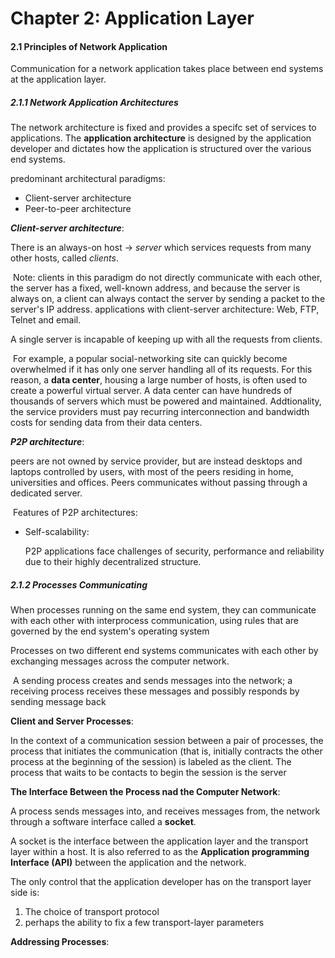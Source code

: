 # Chapter 2: Application Layer



#### 2.1 Principles of Network Application

Communication for a network application takes place between end systems at the application layer.

##### 2.1.1 Network Application Architectures

The network architecture is fixed and provides a specifc set of services to applications. The **application architecture** is designed by the application developer and dictates how the application is structured over the various end systems.

predominant architectural paradigms:

- Client-server architecture
- Peer-to-peer architecture



***Client-server architecture***:

There is an always-on host -> *server* which services requests from many other hosts, called *clients*.

​	Note: clients in this paradigm do not directly communicate with each other, the server has a fixed, well-known address, and because the server is always on, a client can always contact the server by sending a packet to the server's IP address. applications with client-server architecture: Web, FTP, Telnet and email.

A single server is incapable of keeping up with all the requests from clients. 

​	For example, a popular social-networking site can quickly become overwhelmed if it has only one server handling all of its requests. For this reason, a **data center**, housing a large number of hosts, is often used to create a powerful virtual server. A data center can have hundreds of thousands of servers which must be powered and maintained. Addtionality, the service providers must pay recurring interconnection and bandwidth costs for sending data from their data centers.



***P2P architecture***: 

peers are not owned by service provider, but are instead desktops and laptops controlled by users, with most of the peers residing in home, universities and offices. Peers communicates without passing through a dedicated server.

​	Features of P2P architectures: 

- Self-scalability: 

  P2P applications face challenges of security, performance and reliability due to their highly decentralized structure.



##### 2.1.2 Processes Communicating

When processes running on the same end system, they can communicate with each other with interprocess communication, using rules that are governed by the end system's operating system

Processes on two different end systems communicates with each other by exchanging messages across the computer network.

​	A sending process creates and sends messages into the network; a receiving process receives these messages and possibly responds by sending message back



**Client and Server Processes**:

In the context of a communication session between a pair of processes, the process that initiates the communication (that is, initially contracts the other process at the beginning of the session) is labeled as the client. The process that waits to be contacts to begin the session is the server

**The Interface Between the Process nad the Computer Network**:

A process sends messages into, and receives messages from, the network through a software interface called a **socket**. 

A socket is the interface between the application layer and the transport layer within a host. It is also referred to as the **Application programming Interface (API)** between the application and the network. 

The only control that the application developer has on the transport layer side is:

1. The choice of transport protocol
2. perhaps the ability to fix a few transport-layer parameters



**Addressing Processes**:


